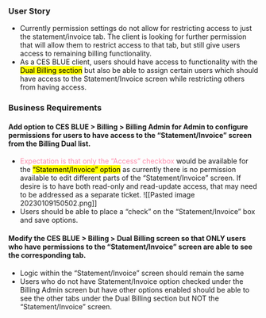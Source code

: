 ### **User Story**
- Currently permission settings do not allow for restricting access to just the statement/invoice tab. The client is looking for further permission that will allow them to restrict access to that tab, but still give users access to remaining billing functionality.
- As a CES BLUE client, users should have access to functionality with the <mark class="hltr-pink">Dual Billing section</mark> but also be able to assign certain users which should have access to the Statement/Invoice screen while restricting others from having access.

### **Business Requirements**
#### Add option to CES BLUE > Billing > Billing Admin for Admin to configure permissions for users to have access to the “Statement/Invoice” screen from the Billing Dual list.
 - <mark style="color: #FF5582A6; background: transparent">Expectation is that only the “Access” checkbox</mark> would be available for the <mark class="hltr-red">“Statement/Invoice” option</mark> as currently there is no permission available to edit different parts of the “Statement/Invoice” screen. If desire is to have both read-only and read-update access, that may need to be addressed as a separate ticket.
   ![[Pasted image 20230109150502.png]]
- Users should be able to place a “check” on the “Statement/Invoice” box and save options.
#### Modify the CES BLUE > Billing > Dual Billing screen so that ONLY users who have permissions to the “Statement/Invoice” screen are able to see the corresponding tab.
- Logic within the “Statement/Invoice” screen should remain the same
- Users who do not have Statement/Invoice option checked under the Billing Admin screen but have other options enabled should be able to see the other tabs under the Dual Billing section but NOT the “Statement/Invoice” screen.